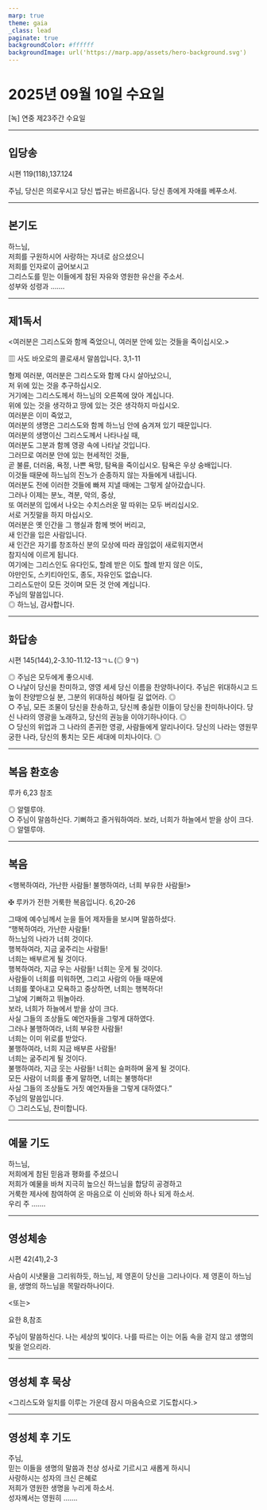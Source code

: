 ```yaml
---
marp: true
theme: gaia
_class: lead
paginate: true
backgroundColor: #ffffff
backgroundImage: url('https://marp.app/assets/hero-background.svg')
---
```


# 2025년 09월 10일 수요일

[녹] 연중 제23주간 수요일  




---

## 입당송

시편 119(118),137.124

주님, 당신은 의로우시고 당신 법규는 바르옵니다. 당신 종에게 자애를 베푸소서.  
  


---

## 본기도

하느님,  
저희를 구원하시어 사랑하는 자녀로 삼으셨으니  
저희를 인자로이 굽어보시고  
그리스도를 믿는 이들에게 참된 자유와 영원한 유산을 주소서.  
성부와 성령과 …….  
  


---

## 제1독서

<여러분은 그리스도와 함께 죽었으니, 여러분 안에 있는 것들을 죽이십시오.>

▥ 사도 바오로의 콜로새서 말씀입니다. 3,1-11

형제 여러분, 여러분은 그리스도와 함께 다시 살아났으니,  
저 위에 있는 것을 추구하십시오.  
거기에는 그리스도께서 하느님의 오른쪽에 앉아 계십니다.  
위에 있는 것을 생각하고 땅에 있는 것은 생각하지 마십시오.  
여러분은 이미 죽었고,  
여러분의 생명은 그리스도와 함께 하느님 안에 숨겨져 있기 때문입니다.  
여러분의 생명이신 그리스도께서 나타나실 때,  
여러분도 그분과 함께 영광 속에 나타날 것입니다.  
그러므로 여러분 안에 있는 현세적인 것들,  
곧 불륜, 더러움, 욕정, 나쁜 욕망, 탐욕을 죽이십시오. 탐욕은 우상 숭배입니다.  
이것들 때문에 하느님의 진노가 순종하지 않는 자들에게 내립니다.  
여러분도 전에 이러한 것들에 빠져 지낼 때에는 그렇게 살아갔습니다.  
그러나 이제는 분노, 격분, 악의, 중상,  
또 여러분의 입에서 나오는 수치스러운 말 따위는 모두 버리십시오.  
서로 거짓말을 하지 마십시오.  
여러분은 옛 인간을 그 행실과 함께 벗어 버리고,  
새 인간을 입은 사람입니다.  
새 인간은 자기를 창조하신 분의 모상에 따라 끊임없이 새로워지면서  
참지식에 이르게 됩니다.  
여기에는 그리스인도 유다인도, 할례 받은 이도 할례 받지 않은 이도,  
야만인도, 스키티아인도, 종도, 자유인도 없습니다.  
그리스도만이 모든 것이며 모든 것 안에 계십니다.  
주님의 말씀입니다.  
◎ 하느님, 감사합니다.  
  


---

## 화답송

시편 145(144),2-3.10-11.12-13ㄱㄴ(◎ 9ㄱ)

◎ 주님은 모두에게 좋으시네.  
○ 나날이 당신을 찬미하고, 영영 세세 당신 이름을 찬양하나이다. 주님은 위대하시고 드높이 찬양받으실 분, 그분의 위대하심 헤아릴 길 없어라. ◎  
○ 주님, 모든 조물이 당신을 찬송하고, 당신께 충실한 이들이 당신을 찬미하나이다. 당신 나라의 영광을 노래하고, 당신의 권능을 이야기하나이다. ◎  
○ 당신의 위업과 그 나라의 존귀한 영광, 사람들에게 알리나이다. 당신의 나라는 영원무궁한 나라, 당신의 통치는 모든 세대에 미치나이다. ◎  
  


---

## 복음 환호송

루카 6,23 참조

◎ 알렐루야.  
○ 주님이 말씀하신다. 기뻐하고 즐거워하여라. 보라, 너희가 하늘에서 받을 상이 크다.  
◎ 알렐루야.  
  


---

## 복음

<행복하여라, 가난한 사람들! 불행하여라, 너희 부유한 사람들!>

✠ 루카가 전한 거룩한 복음입니다. 6,20-26

그때에 예수님께서 눈을 들어 제자들을 보시며 말씀하셨다.  
“행복하여라, 가난한 사람들!  
하느님의 나라가 너희 것이다.  
행복하여라, 지금 굶주리는 사람들!  
너희는 배부르게 될 것이다.  
행복하여라, 지금 우는 사람들! 너희는 웃게 될 것이다.  
사람들이 너희를 미워하면, 그리고 사람의 아들 때문에  
너희를 쫓아내고 모욕하고 중상하면, 너희는 행복하다!  
그날에 기뻐하고 뛰놀아라.  
보라, 너희가 하늘에서 받을 상이 크다.  
사실 그들의 조상들도 예언자들을 그렇게 대하였다.  
그러나 불행하여라, 너희 부유한 사람들!  
너희는 이미 위로를 받았다.  
불행하여라, 너희 지금 배부른 사람들!  
너희는 굶주리게 될 것이다.  
불행하여라, 지금 웃는 사람들! 너희는 슬퍼하며 울게 될 것이다.  
모든 사람이 너희를 좋게 말하면, 너희는 불행하다!  
사실 그들의 조상들도 거짓 예언자들을 그렇게 대하였다.”  
주님의 말씀입니다.  
◎ 그리스도님, 찬미합니다.  
  


---

## 예물 기도

하느님,  
저희에게 참된 믿음과 평화를 주셨으니  
저희가 예물을 바쳐 지극히 높으신 하느님을 합당히 공경하고  
거룩한 제사에 참여하여 온 마음으로 이 신비와 하나 되게 하소서.  
우리 주 …….  
  


---

## 영성체송

시편 42(41),2-3

사슴이 시냇물을 그리워하듯, 하느님, 제 영혼이 당신을 그리나이다. 제 영혼이 하느님을, 생명의 하느님을 목말라하나이다.  
  
<또는>  
  
요한 8,참조  
  
주님이 말씀하신다. 나는 세상의 빛이다. 나를 따르는 이는 어둠 속을 걷지 않고 생명의 빛을 얻으리라.  


---

## 영성체 후 묵상

<그리스도와 일치를 이루는 가운데 잠시 마음속으로 기도합시다.>  


---

## 영성체 후 기도

주님,  
믿는 이들을 생명의 말씀과 천상 성사로 기르시고 새롭게 하시니  
사랑하시는 성자의 크신 은혜로  
저희가 영원한 생명을 누리게 하소서.  
성자께서는 영원히 …….